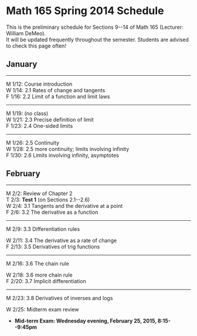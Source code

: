 # Math 165 Spring 2014 Schedule

This is the preliminary schedule for Sections 9--14 of Math 165 
(Lecturer: William DeMeo).  
It will be updated frequently throughout the semester. 
Students are advised to check this page often!

## January

---------------------------------------------------------
M 1/12: Course introduction  
W 1/14: 2.1 Rates of change and tangents  
F 1/16: 2.2 Limit of a function and limit laws  
<!-- ;  **MLP Review 1: 1.1, 1.2**    -->


---------------------------------------------------------
M 1/19: (no class)  
W 1/21: 2.3 Precise definition of limit  
F 1/23: 2.4 One-sided limits  
<!-- **MLP HW 1: 2.1, 2.2**    -->


---------------------------------------------------------
M 1/26: 2.5 Continuity  
W 1/28: 2.5 more continuity; limits involving infinity  
F 1/30: 2.6 Limits involving infinity, asymptotes  
<!-- **MLP HW 2: 2.4, 2.5**    -->
<!-- **MLP HW 3: 2.6**   -->


## February

-------------------------------------------------------
M 2/2: Review of Chapter 2  
T 2/3: **Test 1** (on Sections 2.1--2.6)  
W 2/4: 3.1 Tangents and the derivative at a point  
F 2/6: 3.2 The derivative as a function  

--------------
M 2/9: 3.3 Differentiation rules  
<!-- **MLP HW 4: 3.1, 3.2**    -->
W 2/11: 3.4 The derivative as a rate of change  
F 2/13: 3.5 Derivatives of trig functions  
<!-- **MLP HW 5: 3.3**    -->

----------------------------------------
M 2/16: 3.6 The chain rule  
<!-- **MLP HW 6: 3.4, 3.5**    -->
W 2/18: 3.6 more chain rule  
F 2/20: 3.7 Implicit differentiation  
<!-- **MLP HW 7: 3.6**    -->

---------------------------------------------------------
M 2/23: 3.8 Derivatives of inverses and logs  
<!-- **MLP HW 8: 3.7**    -->
W 2/25: Midterm exam review  
+ **Mid-term Exam: Wednesday evening, February 25, 2015, 8:15--9:45pm**  






                                                                  
